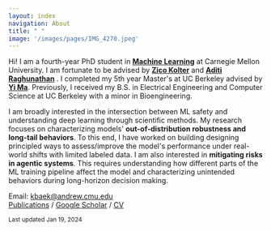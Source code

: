 ```yaml
---
layout: index
navigation: About
title: " "
image: '/images/pages/IMG_4270.jpeg'
---
```

Hi! I am a fourth-year PhD student in [**Machine Learning**](https://www.ml.cmu.edu/) at Carnegie Mellon University. I am fortunate to be advised by [**Zico Kolter**](https://zicokolter.com/) and  [**Aditi Raghunathan**](https://www.cs.cmu.edu/~aditirag/) . I completed my 5th year Master's at UC Berkeley advised by [**Yi Ma**](https://people.eecs.berkeley.edu/~yima/). Previously, I received my B.S. in Electrical Engineering and Computer Science at UC Berkeley with a minor in Bioengineering.

I am broadly interested in the intersection between ML safety and understanding deep learning through scientific methods. My research focuses on characterizing models' **out-of-distribution robustness and long-tail behaviors**. To this end, I have worked on building designing principled ways to assess/improve the model's performance under real-world shifts with limited labeled data. I am also interested in **mitigating risks in agentic systems**. This requires understanding how different parts of the ML training pipeline affect the model and characterizing unintended behaviors during long-horizon decision making.

Email: kbaek@andrew.cmu.edu \
[Publications](https://kebaek.github.io/publications.html) / [Google Scholar](https://scholar.google.com/citations?user=8jVzL_YAAAAJ&hl=en) / [CV](https://kebaek.github.io/data/Baek_Resume.pdf)

<sub>Last updated Jan 19, 2024 </sub>

